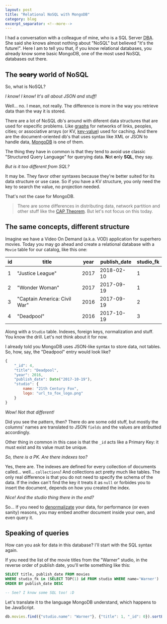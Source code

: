 ```yaml
---
layout: post
title: "Relational NoSQL with MongoDB"
category: blog
excerpt_separator: <!--more-->
---
```


I had a conversation with a colleague of mine, who is a SQL Server <acronym title="Database administrator">DBA</acronym>.
She said she knows almost nothing about "NoSQL" but believed "it's the future!".
Here I am to tell you that, if you know relational databases, you already know some basic MongoDB, one of the most used NoSQL databases out there.

<!--more-->

## The ~~scary~~ world of NoSQL

So, what is NoSQL?

_I know! I know! It's all about JSON and stuff!_

Well... no.
I mean, not really.
The difference is more in the way you retrieve data than the way it is stored.

There are a lot of NoSQL db's around with diferent data structures that are used for especific problems.
Like [graphs][wik02] for networks of links, peoples, cities; or associative arrays (or KV, [key-value][wik03]) used for caching.
And there are the document-oriented db's that uses syntax like XML or JSON to handle data, [MongoDB][mon01] is one of them.

The thing they have in common is that they tend to avoid use classic "Structured Query Language" for querying data.
**N**ot **o**nly **SQL**, they say.

_But is it too different from SQL?_

It may be. 
They favor other syntaxes because they're better suited for its data structure or use case.
So if you have a KV structure, you only need the key to search the value, no projection needed.

That's not the case for MongoDB.

> There are some differences in distributing data, network partition and other stuff like the [CAP Theorem][wik01].
> But let's not focus on this today.

## The same concepts, different structure

Imagine we have a Video On Demand (a.k.a. VOD) application for superhero movies.
Today you may go ahead and create a relational database with a `Movie` table for our catalog, like this one:

|id |title                          |year   |publish_date   |studio_fk  |
|-  |-                              |-      |-              |-          |
| 1 |"Justice League"               |2017   |2018-02-10     |1          |
| 2 |"Wonder Woman"                 |2017   |2017-09-19     |1          |
| 3 |"Captain America: Civil War"   |2016   |2017-09-19     |2          |
| 4 |"Deadpool"                     |2016   |2017-10-19     |3          |

Along with a `Studio` table.
Indexes, foreign keys, normalization and stuff.
You know the drill.
Let's not think about it for now.

I already told you MongoDB uses JSON-like syntax to store data, not tables.
So, how, say, the "Deadpool" entry would look like?

```js
{
    "_id": 4,
    "title": "Deadpool",
    "year": 2016,
    "publish_date": Date("2017-10-19"),
    "studio": {
        name: "21th Century Fox",
        logo: "url_to_fox_logo.png"
    }
}
```

_Wow! Not that different!_

Did you see the pattern, then?
There do are some odd stuff, but mostly the columns' names are translated to JSON `fields` and the values are atributted accordingly.

Other thing in common in this case is that the `_id` acts like a Primary Key: it must exist and its value must be unique.

_So, there is a PK. Are there indexes too?_

Yes, there are.
The indexes are defined for every collection of documents called... well... `collections`!
And collections act pretty much like tables.
The only real difference is that you do not need to specify the schema of the data.
If the index can't find the key it treats it as `null` or forbides you to insert the document, depends on how you created the index.

_Nice! And the studio thing there in the end?_

So... If you need to [denormalizate][wik04] your data, for performance (or even sanity) reasons, you may embed another document inside your own, and even query it.

## Speaking of queries

How can you ask for data in this database?
I'll start with the SQL syntax again.

If you need the list of the movie titles from the "Warner" studio, in the reverse order of publish date, you'll write something like this:

```sql
SELECT title, publish_date FROM movies
WHERE studio_fk in (SELECT TOP(1) id FROM studio WHERE name='Warner')
ORDER BY publish_date DESC

-- See? I know some SQL too! :D
```

Let's translate it to the language MongoDB understand, which happens to be JavaScript.

```js
db.movies.find({"studio.name": "Warner"}, {"title": 1, "_id": 0}).sortBy({"publish_date": -1});
```


[mon01]: https://www.mongodb.com/
[wik01]: https://en.wikipedia.org/wiki/CAP_theorem 
[wik02]: https://en.wikipedia.org/wiki/Graph_database
[wik03]: https://en.wikipedia.org/wiki/Key-value_database
[wik04]: https://en.wikipedia.org/wiki/Denormalization